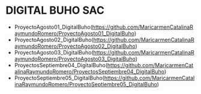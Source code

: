 # DIGITAL BUHO SAC
- ProyectoAgosto01_DigitalBuho(https://github.com/MaricarmenCatalinaRaymundoRomero/ProyectoAgosto01_DigitalBuho)
- ProyectoAgosto02_DigitalBuho(https://github.com/MaricarmenCatalinaRaymundoRomero/ProyectoAgosto02_DigitalBuho) 
- ProyectoAgosto03_DigitalBuho(https://github.com/MaricarmenCatalinaRaymundoRomero/ProyectoAgosto03_DigitalBuho)
- ProyectosSeptiembre04_DigitalBuho(https://github.com/MaricarmenCatalinaRaymundoRomero/ProyectosSeptiembre04_DigitalBuho)
- ProyectoSeptiembre05_DigitalBuho(https://github.com/MaricarmenCatalinaRaymundoRomero/ProyectoSeptiembre05_DigitalBuho)

